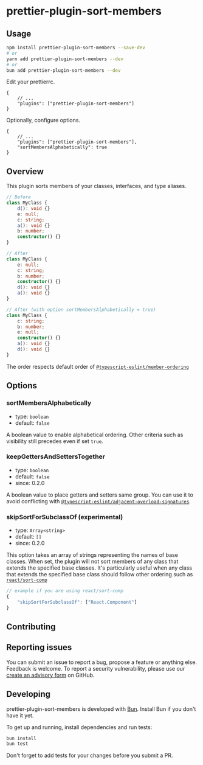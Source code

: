 # prettier-plugin-sort-members

## Usage

```bash
npm install prettier-plugin-sort-members --save-dev
# or
yarn add prettier-plugin-sort-members --dev
# or
bun add prettier-plugin-sort-members --dev
```

Edit your prettierrc.

```jsonc
{
	// ...
	"plugins": ["prettier-plugin-sort-members"]
}
```

Optionally, configure options.

```jsonc
{
	// ...
	"plugins": ["prettier-plugin-sort-members"],
	"sortMembersAlphabetically": true
}
```

## Overview

This plugin sorts members of your classes, interfaces, and type aliases.

```ts
// Before
class MyClass {
	d(): void {}
	e: null;
	c: string;
	a(): void {}
	b: number;
	constructor() {}
}

// After
class MyClass {
	e: null;
	c: string;
	b: number;
	constructor() {}
	d(): void {}
	a(): void {}
}

// After (with option sortMembersAlphabetically = true)
class MyClass {
	c: string;
	b: number;
	e: null;
	constructor() {}
	a(): void {}
	d(): void {}
}
```

The order respects default order of [`@typescript-eslint/member-ordering`](https://typescript-eslint.io/rules/member-ordering/#default-configuration)

## Options

### sortMembersAlphabetically

- type: `boolean`
- default: `false`

A boolean value to enable alphabetical ordering.
Other criteria such as visibility still precedes even if set `true`.

### keepGettersAndSettersTogether

- type: `boolean`
- default: `false`
- since: 0.2.0

A boolean value to place getters and setters same group.
You can use it to avoid conflicting with [`@typescript-eslint/adjacent-overload-signatures`](https://typescript-eslint.io/rules/adjacent-overload-signatures/).

### skipSortForSubclassOf (experimental)

- type: `Array<string>`
- default: `[]`
- since: 0.2.0

This option takes an array of strings representing the names of base classes. When set, the plugin will not sort members of any class that extends the specified base classes. It's particularly useful when any class that extends the specified base class should follow other ordering such as [`react/sort-comp`](https://github.com/jsx-eslint/eslint-plugin-react/blob/b7474504fe5b9101dd7f607d9bc71aa2e61dfb37/docs/rules/sort-comp.md)

```js
// example if you are using react/sort-comp
{
	"skipSortForSubclassOf": ["React.Component"]
}
```

## Contributing

## Reporting issues

You can submit an issue to report a bug, propose a feature or anything else. Feedback is welcome.
To report a security vulnerability, please use our [create an advisory form](https://github.com/seiyab/prettier-plugin-sort-members/security/advisories/new) on GitHub.

## Developing

prettier-plugin-sort-members is developed with [Bun](https://bun.sh/). Install Bun if you don't have it yet.

To get up and running, install dependencies and run tests:

```sh
bun install
bun test
```

Don't forget to add tests for your changes before you submit a PR.
